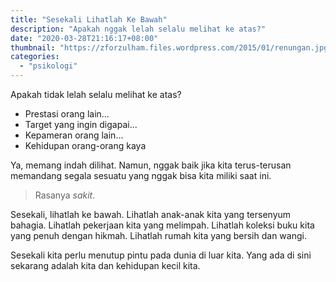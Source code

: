 ```yaml
---
title: "Sesekali Lihatlah Ke Bawah"
description: "Apakah nggak lelah selalu melihat ke atas?"
date: "2020-03-28T21:16:17+08:00"
thumbnail: "https://zforzulham.files.wordpress.com/2015/01/renungan.jpg"
categories:
  - "psikologi"
---
```


Apakah tidak lelah selalu melihat ke atas?

- Prestasi orang lain...
- Target yang ingin digapai...
- Kepameran orang lain...
- Kehidupan orang-orang kaya

Ya, memang indah dilihat. Namun, nggak baik jika kita terus-terusan memandang segala sesuatu yang nggak bisa kita miliki saat ini.

> Rasanya _sakit_.

Sesekali, lihatlah ke bawah. Lihatlah anak-anak kita yang tersenyum bahagia. Lihatlah pekerjaan kita yang melimpah. Lihatlah koleksi buku kita yang penuh dengan hikmah. Lihatlah rumah kita yang bersih dan wangi.

Sesekali kita perlu menutup pintu pada dunia di luar kita. Yang ada di sini sekarang adalah kita dan kehidupan kecil kita.